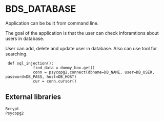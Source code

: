 # BDS_DATABASE

Application can be built from command line. 

The goal of the application is that the user can check inforamtions about users in database.

User can add, delete and update user in database. Also can use tool for searching.

```
 def sql_injection():
            find_data = dummy_box.get()
            conn = psycopg2.connect(dbname=DB_NAME, user=DB_USER, password=DB_PASS, host=DB_HOST)
            cur = conn.cursor()
```
## External libraries

```
Bcrypt
Psycopg2
```
